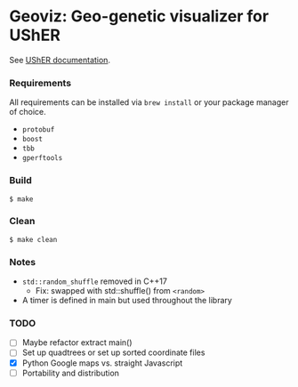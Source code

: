 # Geoviz: Geo-genetic visualizer for UShER

See [UShER
documentation](https://usher-wiki.readthedocs.io/en/latest/index.html).

### Requirements

All requirements can be installed via `brew install` or your package manager of
choice.
- `protobuf`
- `boost`
- `tbb`
- `gperftools`

### Build
    $ make

### Clean
    $ make clean

### Notes
- `std::random_shuffle` removed in C++17
    - Fix: swapped with std::shuffle() from `<random>`
- A timer is defined in main but used throughout the library

### TODO
- [ ] Maybe refactor extract main()
- [ ] Set up quadtrees or set up sorted coordinate files
- [x] Python Google maps vs. straight Javascript
- [ ] Portability and distribution
